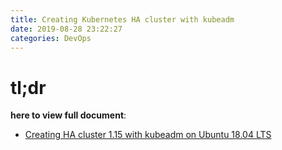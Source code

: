 ```yaml
---
title: Creating Kubernetes HA cluster with kubeadm
date: 2019-08-28 23:22:27
categories: DevOps
---
```

# tl;dr
**here to view full document**:
 + [Creating HA cluster 1.15 with kubeadm on Ubuntu 18.04 LTS](https://github.com/acquaai/Kubernetes)
